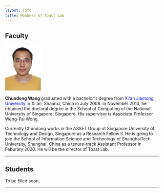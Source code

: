 ```yaml
---
layout: info
title: Members of Toast Lab
---
```


<h2><a name="/people/faculty">Faculty</a></h2>
<div class="news-row-left"><img src="./photos/wangc.jpg" height="150" alt="" /></div>
<div class="news-row-right2" id="prof">
<p><strong>Chundong Wang</strong> graduated with a bachelor's degree from <a href="http://www.xjtu.edu.cn/" style="text-decoration: none;" target="_blank"><font color="blue">Xi'an Jiaotong University</font></a> in Xi'an, Shaanxi, China in July 2008. In November 2013, he obtained the doctoral degree in <a href="https://www.comp.nus.edu.sg/" style="text-decoration: none;" target="_blank"> the School of Computing</a> of <a href="http://www.nus.edu.sg/" style="text-decoration: none;" target="_blank">the National University of Singapore</a>, Singapore. His supervisor is Associate Professor <a href="https://www.comp.nus.edu.sg/~wongwf/" style="text-decoration: none;" target="_blank">Weng-Fai Wong</a>.</p>

<p>Currently Chundong works in the <a href="https://asset-group.github.io/" style="text-decoration: none;" target="_blank">ASSET Group</a> of <a href="https://www.sutd.edu.sg/" style="text-decoration: none;" target="_blank">Singapore University of Technology and Design</a>, Singapore as a Research Fellow II. He is going to join <a href="http://sist.shanghaitech.edu.cn/" style="text-decoration: none;" target="_blank">the School of Information Science and Technology</a> of <a href="http://www.shanghaitech.edu.cn/" style="text-decoration: none;" target="_blank">ShanghaiTech University</a>, Shanghai, China as a tenure-track Assistant Professor in Feburary 2020. He will be the director of Toast Lab.</p>
</div>

<div class="clear"></div>
<hr color="red">

<h2><a name="/people/students">Students</a></h2>
To be filled soon.

<div class="clear"></div>
<hr color="red">
